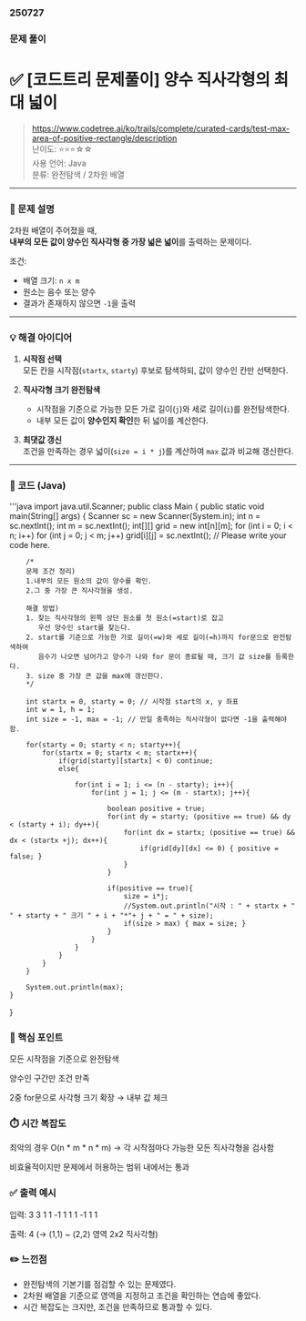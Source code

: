 ### 250727

### 문제 풀이
# ✅ [코드트리 문제풀이] 양수 직사각형의 최대 넓이

> https://www.codetree.ai/ko/trails/complete/curated-cards/test-max-area-of-positive-rectangle/description  
> 난이도: ⭐⭐⭐☆☆  
> 사용 언어: Java  
> 분류: 완전탐색 / 2차원 배열

---

### 🧩 문제 설명

2차원 배열이 주어졌을 때,  
**내부의 모든 값이 양수인 직사각형 중 가장 넓은 넓이**를 출력하는 문제이다.

조건:
- 배열 크기: `n x m`
- 원소는 음수 또는 양수
- 결과가 존재하지 않으면 `-1`을 출력

---

### 💡 해결 아이디어

1. **시작점 선택**  
   모든 칸을 시작점(`startx`, `starty`) 후보로 탐색하되, 값이 양수인 칸만 선택한다.

2. **직사각형 크기 완전탐색**  
   - 시작점을 기준으로 가능한 모든 가로 길이(`j`)와 세로 길이(`i`)를 완전탐색한다.
   - 내부 모든 값이 **양수인지 확인**한 뒤 넓이를 계산한다.

3. **최댓값 갱신**  
   조건을 만족하는 경우 넓이(`size = i * j`)를 계산하여 `max` 값과 비교해 갱신한다.

---

### 🔎 코드 (Java)

'''java
import java.util.Scanner;
public class Main {
    public static void main(String[] args) {
        Scanner sc = new Scanner(System.in);
        int n = sc.nextInt();
        int m = sc.nextInt();
        int[][] grid = new int[n][m];
        for (int i = 0; i < n; i++)
            for (int j = 0; j < m; j++)
                grid[i][j] = sc.nextInt();
        // Please write your code here.

        /*
        문제 조건 정리)
        1.내부의 모든 원소의 값이 양수를 확인.
        2.그 중 가장 큰 직사각형을 생성.

        해결 방법)
        1. 찾는 직사각형의 왼쪽 상단 원소를 첫 원소(=start)로 잡고
           우선 양수인 start를 찾는다.
        2. start를 기준으로 가능한 가로 길이(=w)와 세로 길이(=h)까지 for문으로 완전탐색하여
           음수가 나오면 넘어가고 양수가 나와 for 문이 종료될 때, 크기 값 size를 등록한다.
        3. size 중 가장 큰 값을 max에 갱신한다.
        */

        int startx = 0, starty = 0; // 시작점 start의 x, y 좌표
        int w = 1, h = 1;
        int size = -1, max = -1; // 만일 충족하는 직사각형이 없다면 -1을 출력해야함.

        for(starty = 0; starty < n; starty++){
            for(startx = 0; startx < m; startx++){
                if(grid[starty][startx] < 0) continue;
                else{
                    
                    for(int i = 1; i <= (n - starty); i++){
                        for(int j = 1; j <= (m - startx); j++){
                            
                            boolean positive = true;
                            for(int dy = starty; (positive == true) && dy < (starty + i); dy++){
                                for(int dx = startx; (positive == true) && dx < (startx +j); dx++){
                                    if(grid[dy][dx] <= 0) { positive = false; }
                                }
                            }

                            if(positive == true){
                                size = i*j;
                                //System.out.println("시작 : " + startx + " " + starty + " 크기 " + i + "*"+ j + " = " + size);
                                if(size > max) { max = size; }
                            }
                        }
                    }
                }
            }
        }

        System.out.println(max);
    }
}

### 🧠 핵심 포인트
모든 시작점을 기준으로 완전탐색

양수인 구간만 조건 만족

2중 for문으로 사각형 크기 확장 → 내부 값 체크

### ⏱️ 시간 복잡도
최악의 경우
O(n * m * n * m)
→ 각 시작점마다 가능한 모든 직사각형을 검사함

비효율적이지만 문제에서 허용하는 범위 내에서는 통과

### ✅ 출력 예시
입력:
3 3
1 1 -1
1 1 1
-1 1 1

출력:
4
(→ (1,1) ~ (2,2) 영역 2x2 직사각형)

### ✏️ 느낀점
- 완전탐색의 기본기를 점검할 수 있는 문제였다.
- 2차원 배열을 기준으로 영역을 지정하고 조건을 확인하는 연습에 좋았다.
- 시간 복잡도는 크지만, 조건을 만족하므로 통과할 수 있다.